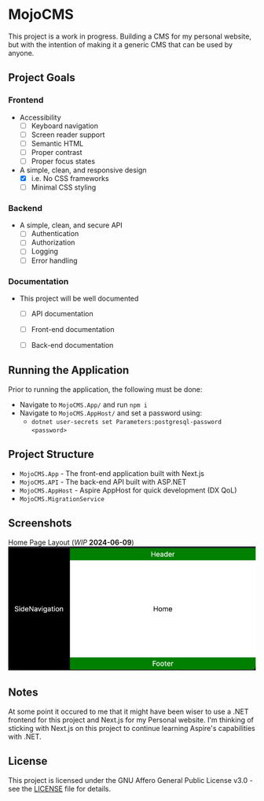 # MojoCMS

This project is a work in progress. Building a CMS for my personal website, but with the intention of making it a generic CMS that can be used by anyone.  

## Project Goals

### Frontend
- Accessibility
  - [ ] Keyboard navigation
  - [ ] Screen reader support
  - [ ] Semantic HTML
  - [ ] Proper contrast
  - [ ] Proper focus states
- A simple, clean, and responsive design
  - [x] i.e. No CSS frameworks
  - [ ] Minimal CSS styling

### Backend
- A simple, clean, and secure API
  - [ ] Authentication
  - [ ] Authorization
  - [ ] Logging
  - [ ] Error handling

### Documentation
- This project will be well documented
  - [ ] API documentation
  - [ ] Front-end documentation
  - [ ] Back-end documentation


## Running the Application

Prior to running the application, the following must be done:
- Navigate to `MojoCMS.App/` and run `npm i`
- Navigate to `MojoCMS.AppHost/` and set a password using:
  - `dotnet user-secrets set Parameters:postgresql-password <password>`

## Project Structure

- `MojoCMS.App` - The front-end application built with Next.js
- `MojoCMS.API` - The back-end API built with ASP.NET 
- `MojoCMS.AppHost` - Aspire AppHost for quick development (DX QoL)
- `MojoCMS.MigrationService`

## Screenshots

Home Page Layout (_WIP_ **2024-06-09**)
![Frontend layout with a left-hand sidenav, header, content section, and footer.](assets/2024-06-09_AppScreenshot.png "Work in progress layout")

## Notes

At some point it occured to me that it might have been wiser to use a .NET frontend for this project and Next.js for my Personal website. I'm thinking of sticking with Next.js on this project to continue learning Aspire's capabilities with .NET.

## License

This project is licensed under the GNU Affero General Public License v3.0 - see the [LICENSE](LICENSE) file for details.

